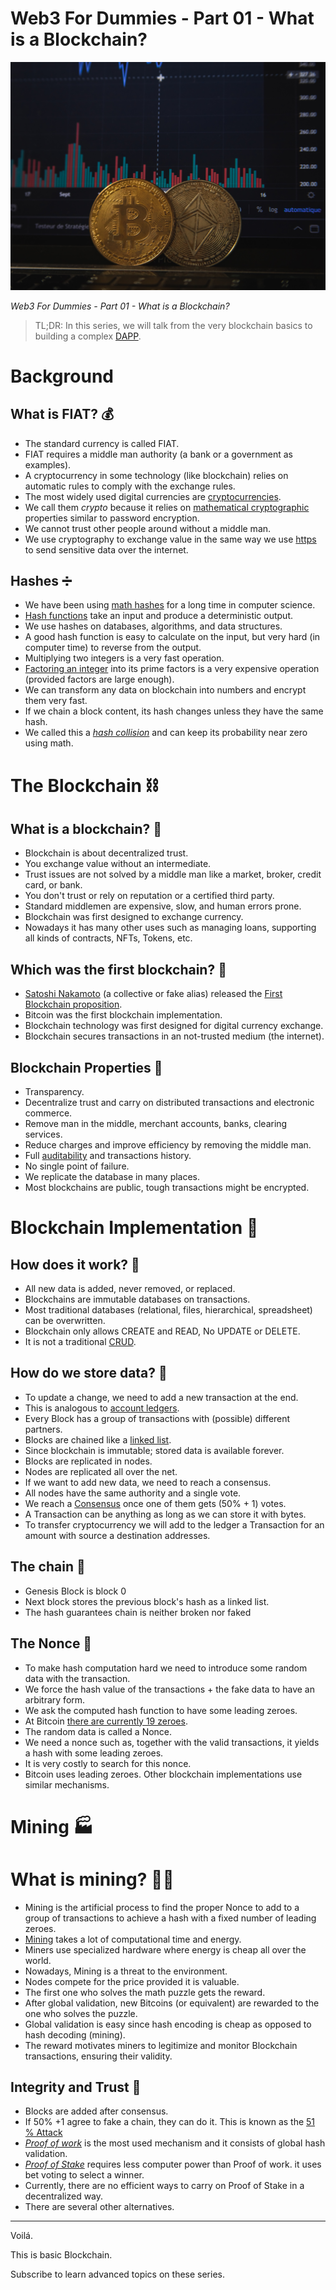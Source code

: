 # Web3 For Dummies - Part 01 - What is a Blockchain?

![Web3 For Dummies - Part 01 - What is a Blockchain?](Web3%20For%20Dummies%20-%20Part%2001%20-%20What%20is%20a%20Blockchain.jpg)

*Web3 For Dummies - Part 01 - What is a Blockchain?*

> TL;DR: In this series, we will talk from the very blockchain basics to building a complex [DAPP](https://ethereum.org/en/dapps/).

# Background

## What is FIAT? 💰

- The standard currency is called FIAT.
- FIAT requires a middle man authority (a bank or a government as examples).
- A cryptocurrency in some technology (like blockchain) relies on automatic rules to comply with the exchange rules.
- The most widely used digital currencies are [cryptocurrencies](https://en.wikipedia.org/wiki/Cryptocurrency).
- We call them *crypto* because it relies on [mathematical cryptographic](https://en.wikipedia.org/wiki/Cryptography) properties similar to password encryption.
- We cannot trust other people around without a middle man.
- We use cryptography to exchange value in the same way we use [https](https://en.wikipedia.org/wiki/HTTPS) to send sensitive data over the internet.

## Hashes ➗

- We have been using [math hashes](https://en.wikipedia.org/wiki/Hash_function) for a long time in computer science.
- [Hash functions](https://en.wikipedia.org/wiki/Cryptographic_hash_function) take an input and produce a deterministic output.
- We use hashes on databases, algorithms, and data structures.
- A good hash function is easy to calculate on the input, but very hard (in computer time) to reverse from the output.
- Multiplying two integers is a very fast operation.
- [Factoring an integer](https://en.wikipedia.org/wiki/Integer_factorization) into its prime factors is a very expensive operation (provided factors are large enough).
- We can transform any data on blockchain into numbers and encrypt them very fast.
- If we chain a block content, its hash changes unless they have the same hash. 
- We called this a *[hash collision](https://en.wikipedia.org/wiki/Hash_collision)* and can keep its probability near zero using math.

# The Blockchain ⛓️

## What is a blockchain? 🔗

- Blockchain is about decentralized trust.
- You exchange value without an intermediate.
- Trust issues are not solved by a middle man like a market, broker, credit card, or bank. 
- You don't trust or rely on reputation or a certified third party.
- Standard middlemen are expensive, slow, and human errors prone.
- Blockchain was first designed to exchange currency. 
- Nowadays it has many other uses such as managing loans, supporting all kinds of contracts, NFTs, Tokens, etc.

## Which was the first blockchain? 🥇

- [Satoshi Nakamoto](https://en.wikipedia.org/wiki/Satoshi_Nakamoto) (a collective or fake alias) released the [First Blockchain proposition](https://bitcoin.org/bitcoin.pdf).
- Bitcoin was the first blockchain implementation.
- Blockchain technology was first designed for digital currency exchange.
- Blockchain secures transactions in an not-trusted medium (the internet).

## Blockchain Properties 🌟

- Transparency.
- Decentralize trust and carry on distributed transactions and electronic commerce.
- Remove man in the middle, merchant accounts, banks, clearing services.
- Reduce charges and improve efficiency by removing the middle man.
- Full [auditability](https://www.investopedia.com/terms/a/auditability.asp) and transactions history.
- No single point of failure. 
- We replicate the database in many places.
- Most blockchains are public, tough transactions might be encrypted.

# Blockchain Implementation 🔧

## How does it work? 🎰

- All new data is added, never removed, or replaced.
- Blockchains are immutable databases on transactions. 
- Most traditional databases (relational, files, hierarchical, spreadsheet) can be overwritten.
- Blockchain only allows CREATE and READ, No UPDATE or DELETE.
- It is not a traditional [CRUD](https://en.wikipedia.org/wiki/Create,_read,_update_and_delete).

## How do we store data? 💾

- To update a change, we need to add a new transaction at the end. 
- This is analogous to [account ledgers](https://en.wikipedia.org/wiki/Ledger).
- Every Block has a group of transactions with (possible) different partners.
- Blocks are chained like a [linked list](https://en.wikipedia.org/wiki/Linked_list).
- Since blockchain is immutable; stored data is available forever.
- Blocks are replicated in nodes.
- Nodes are replicated all over the net.
- If we want to add new data, we need to reach a consensus.
- All nodes have the same authority and a single vote.
- We reach a [Consensus](https://www.investopedia.com/terms/c/consensus-mechanism-cryptocurrency.asp) once one of them gets (50% + 1) votes.
- A Transaction can be anything as long as we can store it with bytes. 
- To transfer cryptocurrency we will add to the ledger a Transaction for an amount with source a destination addresses.

## The chain 🔐

- Genesis Block is block 0
- Next block stores the previous block's hash as a linked list.
- The hash guarantees chain is neither broken nor faked

## The Nonce 🔑

- To make hash computation hard we need to introduce some random data with the transaction.
- We force the hash value of the transactions + the fake data to have an arbitrary form.
- We ask the computed hash function to have some leading zeroes.
- At Bitcoin [there are currently 19 zeroes](https://www.blockchain.com/en/charts/difficulty).
- The random data is called a Nonce.
- We need a nonce such as, together with the valid transactions, it yields a hash with some leading zeroes.
- It is very costly to search for this nonce.
- Bitcoin uses leading zeroes. Other blockchain implementations use similar mechanisms.

# Mining 🏭

# What is mining? 👨‍🏭

- Mining is the artificial process to find the proper Nonce to add to a group of transactions to achieve a hash with a fixed number of leading zeroes.
- [Mining](https://www.investopedia.com/tech/how-does-bitcoin-mining-work/) takes a lot of computational time and energy.
- Miners use specialized hardware where energy is cheap all over the world.
- Nowadays, Mining is a threat to the environment. 
- Nodes compete for the price provided it is valuable.
- The first one who solves the math puzzle gets the reward.
- After global validation, new Bitcoins (or equivalent) are rewarded to the one who solves the puzzle.
- Global validation is easy since hash encoding is cheap as opposed to hash decoding (mining).
- The reward motivates miners to legitimize and monitor Blockchain transactions, ensuring their validity.

## Integrity and Trust 💱

- Blocks are added after consensus.
- If 50% +1 agree to fake a chain, they can do it. This is known as the [51 % Attack](https://www.investopedia.com/terms/1/51-attack.asp)
- *[Proof of work](https://www.investopedia.com/terms/p/proof-work.asp)* is the most used mechanism and it consists of global hash validation.
- *[Proof of Stake](https://www.investopedia.com/terms/p/proof-stake-pos.asp)* requires less computer power than Proof of work. it uses bet voting to select a winner.
- Currently, there are no efficient ways to carry on Proof of Stake in a decentralized way.
- There are several other alternatives.

* * *

Voilá. 

This is basic Blockchain.

Subscribe to learn advanced topics on these series.
